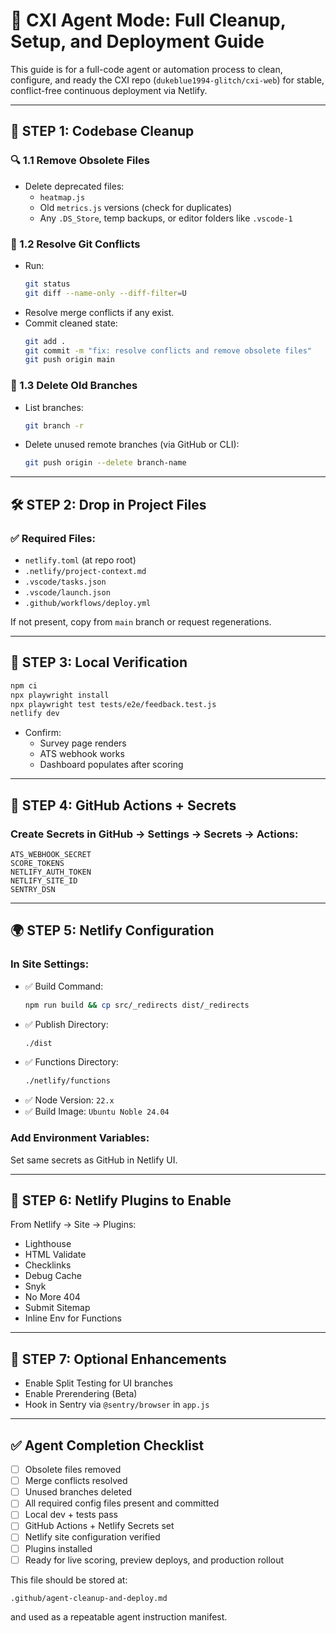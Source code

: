 # 🤖 CXI Agent Mode: Full Cleanup, Setup, and Deployment Guide

This guide is for a full-code agent or automation process to clean, configure, and ready the CXI repo (`dukeblue1994-glitch/cxi-web`) for stable, conflict-free continuous deployment via Netlify.

---

## 🧹 STEP 1: Codebase Cleanup

### 🔍 1.1 Remove Obsolete Files
- Delete deprecated files:
  - `heatmap.js`
  - Old `metrics.js` versions (check for duplicates)
  - Any `.DS_Store`, temp backups, or editor folders like `.vscode-1`

### 🧹 1.2 Resolve Git Conflicts
- Run:
  ```bash
  git status
  git diff --name-only --diff-filter=U
  ```
- Resolve merge conflicts if any exist.
- Commit cleaned state:
  ```bash
  git add .
  git commit -m "fix: resolve conflicts and remove obsolete files"
  git push origin main
  ```

### 🔀 1.3 Delete Old Branches
- List branches:
  ```bash
  git branch -r
  ```
- Delete unused remote branches (via GitHub or CLI):
  ```bash
  git push origin --delete branch-name
  ```

---

## 🛠 STEP 2: Drop in Project Files

### ✅ Required Files:
- `netlify.toml` (at repo root)
- `.netlify/project-context.md`
- `.vscode/tasks.json`
- `.vscode/launch.json`
- `.github/workflows/deploy.yml`

If not present, copy from `main` branch or request regenerations.

---

## 🧪 STEP 3: Local Verification

```bash
npm ci
npx playwright install
npx playwright test tests/e2e/feedback.test.js
netlify dev
```
- Confirm:
  - Survey page renders
  - ATS webhook works
  - Dashboard populates after scoring

---

## 🔧 STEP 4: GitHub Actions + Secrets

### Create Secrets in GitHub → Settings → Secrets → Actions:
```
ATS_WEBHOOK_SECRET
SCORE_TOKENS
NETLIFY_AUTH_TOKEN
NETLIFY_SITE_ID
SENTRY_DSN
```

---

## 🌍 STEP 5: Netlify Configuration

### In Site Settings:
- ✅ Build Command:
  ```bash
  npm run build && cp src/_redirects dist/_redirects
  ```
- ✅ Publish Directory:
  ```bash
  ./dist
  ```
- ✅ Functions Directory:
  ```bash
  ./netlify/functions
  ```
- ✅ Node Version: `22.x`
- ✅ Build Image: `Ubuntu Noble 24.04`

### Add Environment Variables:
Set same secrets as GitHub in Netlify UI.

---

## 🧩 STEP 6: Netlify Plugins to Enable
From Netlify → Site → Plugins:
- Lighthouse
- HTML Validate
- Checklinks
- Debug Cache
- Snyk
- No More 404
- Submit Sitemap
- Inline Env for Functions

---

## 🔬 STEP 7: Optional Enhancements
- Enable Split Testing for UI branches
- Enable Prerendering (Beta)
- Hook in Sentry via `@sentry/browser` in `app.js`

---

## ✅ Agent Completion Checklist

- [ ] Obsolete files removed
- [ ] Merge conflicts resolved
- [ ] Unused branches deleted
- [ ] All required config files present and committed
- [ ] Local dev + tests pass
- [ ] GitHub Actions + Netlify Secrets set
- [ ] Netlify site configuration verified
- [ ] Plugins installed
- [ ] Ready for live scoring, preview deploys, and production rollout

This file should be stored at:
```
.github/agent-cleanup-and-deploy.md
```
and used as a repeatable agent instruction manifest.
